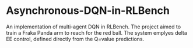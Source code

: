 # Asynchronous-DQN-in-RLBench

An implementation of multi-agent DQN in RLBench. The project aimed to train a Fraka Panda arm to reach for the red ball. The system emplyes delta EE control, defined directly from the Q=value predictions.
